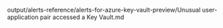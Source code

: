 output/alerts-reference/alerts-for-azure-key-vault-preview/Unusual user-application pair accessed a Key Vault.md
